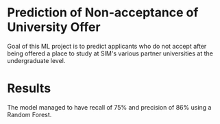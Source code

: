 # Prediction of Non-acceptance of University Offer

Goal of this ML project is to predict applicants who do not accept after being offered a place to study at SIM's various partner universities at the undergraduate level.

# Results

The model managed to have recall of 75% and precision of 86% using a Random Forest.